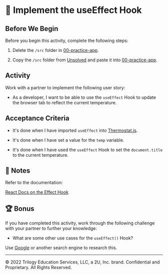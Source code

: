 # 📖 Implement the useEffect Hook

## Before We Begin

Before you begin this activity, complete the following steps:  

1. Delete the `/src` folder in [00-practice-app](../00-practice-app/).

2. Copy the `/src` folder from [Unsolved](./Unsolved/) and paste it into [00-practice-app](../00-practice-app/).
   
## Activity

Work with a partner to implement the following user story:

* As a developer, I want to be able to use the `useEffect` Hook to update the browser tab to reflect the current temperature.

## Acceptance Criteria

* It's done when I have imported `useEffect` into [Thermostat.js](../00-React-App/src/components/Thermostat.js).

* It's done when I have set a value for the `temp` variable.

* It's done when I have used the `useEffect` Hook to set the `document.title` to the current temperature. 

## 📝 Notes

Refer to the documentation: 

[React Docs on the Effect Hook](https://reactjs.org/docs/hooks-effect.html)

## 🏆 Bonus

If you have completed this activity, work through the following challenge with your partner to further your knowledge:

* What are some other use cases for the `useEffect()` Hook?

Use [Google](https://www.google.com) or another search engine to research this.

---
© 2022 Trilogy Education Services, LLC, a 2U, Inc. brand. Confidential and Proprietary. All Rights Reserved.